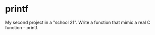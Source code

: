 # printf
My second project in a "school 21". Write a function that mimic a real C function - printf.
